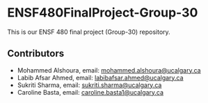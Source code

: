 # ENSF480FinalProject-Group-30

This is our ENSF 480 final project (Group-30) repository.

## Contributors

- Mohammed Alshoura, email: <a href="mailto:mohammed.alshoura@ucalgary.ca">mohammed.alshoura@ucalgary.ca</a>
- Labib Afsar Ahmed, email: <a href="mailto:labibafsar.ahmed@ucalgary.ca">labibafsar.ahmed@ucalgary.ca</a>
- Sukriti Sharma, email: <a href="mailto:sukriti.sharma@ucalgary.ca">sukriti.sharma@ucalgary.ca</a>
- Caroline Basta, email: <a href="mailto:caroline.basta1@ucalgary.ca">caroline.basta1@ucalgary.ca</a>
